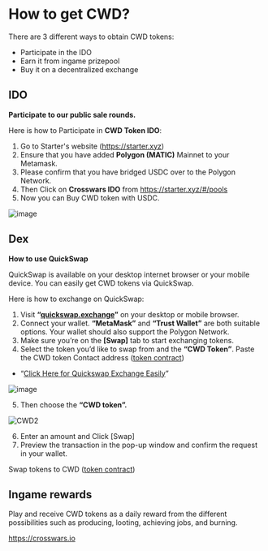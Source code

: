 # How to get CWD?
There are 3 different ways to obtain CWD tokens: 
- Participate in the IDO
- Earn it from ingame prizepool
- Buy it on a decentralized exchange

## IDO
**Participate to our public sale rounds.**

Here is how to Participate in **CWD Token IDO**:

1. Go to Starter's website (https://starter.xyz)
2. Ensure that you have added **Polygon (MATIC)** Mainnet to your Metamask.
3. Please confirm that you have bridged USDC over to the Polygon Network.
4. Then Click on **Crosswars IDO** from https://starter.xyz/#/pools
5. Now you can Buy CWD token with USDC.

![image](https://user-images.githubusercontent.com/66314810/136743291-decc0041-03d3-403c-bcf1-8ed42fcf716b.png)





## Dex
**How to use QuickSwap**

QuickSwap is available on your desktop internet browser or your mobile device. You can easily get CWD tokens via QuickSwap.

Here is how to exchange on QuickSwap:

1. Visit **“[quickswap.exchange](https://quickswap.exchange/#/swap?outputCurrency=0x2946Fea8f5C929c4b22020b4690966a70DC47085&inputCurrency=MATIC)”** on your desktop or mobile browser.
2. Connect your wallet. **“MetaMask”** and **“Trust Wallet”** are both suitable options. Your wallet should also support the Polygon Network.
3. Make sure you’re on the **[Swap]** tab to start exchanging tokens.
4. Select the token you’d like to swap from and the **“CWD Token”**. Paste the CWD token Contact address ([token contract](https://polygonscan.com/token/0x2946Fea8f5C929c4b22020b4690966a70DC47085)) 
- “[Click Here for Quickswap Exchange Easily](https://quickswap.exchange/#/swap?outputCurrency=0x2946Fea8f5C929c4b22020b4690966a70DC47085&inputCurrency=MATIC)”

![image](https://user-images.githubusercontent.com/66314810/136670057-43c7ee7d-94e7-4bda-887b-067cf461597d.png)

5. Then choose the **“CWD token”.**

![CWD2](https://user-images.githubusercontent.com/66314810/136670161-b0f708ef-bcad-4c11-9871-412b0a7026a6.PNG)

6. Enter an amount and Click [Swap]
7. Preview the transaction in the pop-up window and confirm the request in your wallet.
 

Swap tokens to CWD ([token contract](https://polygonscan.com/token/0x2946Fea8f5C929c4b22020b4690966a70DC47085))


## Ingame rewards

Play and receive CWD tokens as a daily reward from the different possibilities such as producing, looting, achieving jobs, and burning.

https://crosswars.io
